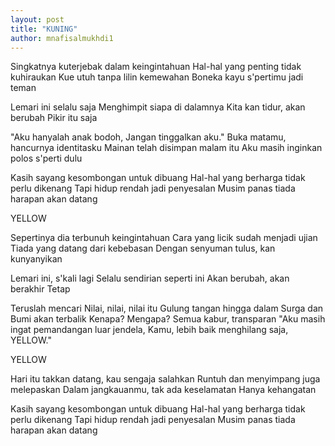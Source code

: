 ```yaml
---
layout: post
title: "KUNING"
author: mnafisalmukhdi1
---
```

Singkatnya kuterjebak dalam keingintahuan
Hal-hal yang penting tidak kuhiraukan
Kue utuh tanpa lilin kemewahan
Boneka kayu s'pertimu jadi teman

Lemari ini selalu saja
Menghimpit siapa di dalamnya
Kita kan tidur, akan berubah
Pikir itu saja

"Aku hanyalah anak bodoh,
Jangan tinggalkan aku."
Buka matamu, hancurnya identitasku
Mainan telah disimpan malam itu
Aku masih inginkan polos s'perti dulu

Kasih sayang kesombongan untuk dibuang
Hal-hal yang berharga tidak perlu dikenang
Tapi hidup rendah jadi penyesalan
Musim panas tiada harapan akan datang

YELLOW

Sepertinya dia terbunuh keingintahuan
Cara yang licik sudah menjadi ujian
Tiada yang datang dari kebebasan
Dengan senyuman tulus, kan kunyanyikan

Lemari ini, s'kali lagi
Selalu sendirian seperti ini
Akan berubah, akan berakhir
Tetap

Teruslah mencari
Nilai, nilai, nilai itu
Gulung tangan hingga dalam
Surga dan Bumi akan terbalik
Kenapa? Mengapa?
Semua kabur, transparan
"Aku masih ingat pemandangan luar jendela,
Kamu, lebih baik menghilang saja, YELLOW."

YELLOW

Hari itu takkan datang, kau sengaja salahkan
Runtuh dan menyimpang juga melepaskan
Dalam jangkauanmu, tak ada keselamatan
Hanya kehangatan

Kasih sayang kesombongan untuk dibuang
Hal-hal yang berharga tidak perlu dikenang
Tapi hidup rendah jadi penyesalan
Musim panas tiada harapan akan datang

